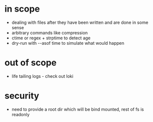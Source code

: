 # in scope

* dealing with files after they have been written and are done in some sense
* arbitrary commands like compression
* ctime or regex + strptime to detect age
* dry-run with --asof time to simulate what would happen

# out of scope

* life tailing logs - check out loki

# security

* need to provide a root dir which will be bind mounted, rest of fs is readonly
